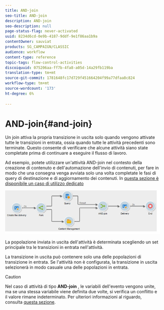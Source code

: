 ```yaml
---
title: AND-join
seo-title: AND-join
description: AND-join
seo-description: null
page-status-flag: never-activated
uuid: 8234d6cd-0e9b-4187-9ddf-9e1f86aa1b9a
contentOwner: sauviat
products: SG_CAMPAIGN/CLASSIC
audience: workflow
content-type: reference
topic-tags: flow-control-activities
discoiquuid: 075206aa-ff7b-4fa8-a05d-14a29fb119ba
translation-type: tm+mt
source-git-commit: 1781648fc17d729f451664204f99a77dfaa8c824
workflow-type: tm+mt
source-wordcount: '173'
ht-degree: 6%

---
```



# AND-join{#and-join}

Un join attiva la propria transizione in uscita solo quando vengono attivate tutte le transizioni in entrata, ossia quando tutte le attività precedenti sono terminate. Questo consente di verificare che alcune attività siano state completate prima di continuare a eseguire il flusso di lavoro.

Ad esempio, potete utilizzare un&#39;attività AND-join nel contesto della creazione di contenuto e dell&#39;automazione dell&#39;invio di contenuti, per fare in modo che una consegna venga avviata solo una volta completate le fasi di query di destinazione e di aggiornamento dei contenuti. In [questa sezione è disponibile un caso di utilizzo dedicato](../../delivery/using/automating-via-workflows.md#creating-the-delivery-and-its-content)

![](assets/and-join-usage.png)

La popolazione inviata in uscita dell&#39;attività è determinata scegliendo un set principale tra le transizioni in entrata nell&#39;attività.

La transizione in uscita può contenere solo una delle popolazioni di transizione in entrata. Se l&#39;attività non è configurata, la transizione in uscita selezionerà in modo casuale una delle popolazioni in entrata.

>[!CAUTION]
>
>Nel caso di attività di tipo **AND-join** , le variabili dell&#39;evento vengono unite, ma se una stessa variabile viene definita due volte, si verifica un conflitto e il valore rimane indeterminato. Per ulteriori informazioni al riguardo, consulta [questa sezione](../../workflow/using/javascript-scripts-and-templates.md#event-variables).
